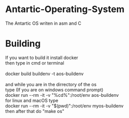 # Antartic-Operating-System
The Antartic OS writen in asm and C
# Building
If you want to build it install docker<br/>
then type in cmd or terminal<br/>
<br/>
docker build buildenv -t aos-buildenv<br/>
<br/>
and while you are in the dirrectory of the os<br/>
type (If you are on windows command prompt)<br/>
docker run --rm -it -v "%cd%":/root/env aos-buildenv<br/>
for linux and macOS type<br/>
docker run --rm -it -v "$(pwd)":/root/env myos-buildenv
<br/>
then after that do "make os"
